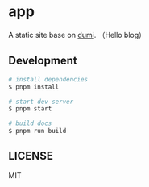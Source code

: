 # app

A static site base on [dumi](https://d.umijs.org). （Hello blog）

## Development

```bash
# install dependencies
$ pnpm install

# start dev server
$ pnpm start

# build docs
$ pnpm run build
```

## LICENSE

MIT
